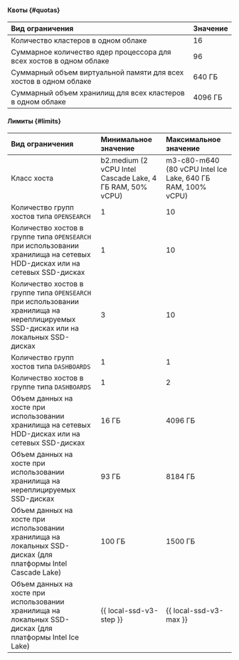 #### Квоты {#quotas}

| Вид ограничения                                                     | Значение |
|:--------------------------------------------------------------------|:---------|
| Количество кластеров в одном облаке                                 | 16       |
| Суммарное количество ядер процессора для всех хостов в одном облаке | 96       |
| Суммарный объем виртуальной памяти для всех хостов в одном облаке   | 640 ГБ   |
| Суммарный объем хранилищ для всех кластеров в одном облаке          | 4096 ГБ  |

#### Лимиты {#limits}

| Вид ограничения                                                                                                                    | Минимальное значение                                      | Максимальное значение                                       |
|:-----------------------------------------------------------------------------------------------------------------------------------|:----------------------------------------------------------|:------------------------------------------------------------|
| Класс хоста                                                                                                                        | b2.medium (2 vCPU Intel Cascade Lake, 4 ГБ RAM, 50% vCPU) | m3-c80-m640 (80 vCPU Intel Ice Lake, 640 ГБ RAM, 100% vCPU) |
| Количество групп хостов типа `OPENSEARCH`                                                                                          | 1                                                         | 10                                                          |
| Количество хостов в группе типа `OPENSEARCH` при использовании хранилища на сетевых HDD-дисках или на сетевых SSD-дисках           | 1                                                         | 10                                                          |
| Количество хостов в группе типа `OPENSEARCH` при использовании хранилища на нереплицируемых SSD-дисках или на локальных SSD-дисках | 3                                                         | 10                                                          |
| Количество групп хостов типа `DASHBOARDS`                                                                                          | 1                                                         | 1                                                           |
| Количество хостов в группе типа `DASHBOARDS`                                                                                       | 1                                                         | 2                                                           |
| Объем данных на хосте при использовании хранилища на сетевых HDD-дисках или на сетевых SSD-дисках                                  | 16 ГБ                                                     | 4096 ГБ                                                     |
| Объем данных на хосте при использовании хранилища на нереплицируемых SSD-дисках                                                    | 93 ГБ                                                     | 8184 ГБ                                                     |
| Объем данных на хосте при использовании хранилища на локальных SSD-дисках (для платформы Intel Cascade Lake)                       | 100 ГБ                                                    | 1500 ГБ                                                     |
| Объем данных на хосте при использовании хранилища на локальных SSD-дисках (для платформы Intel Ice Lake)                           | {{ local-ssd-v3-step }}                                   | {{ local-ssd-v3-max }}                                      |
